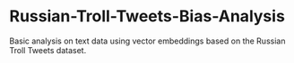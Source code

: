 # Russian-Troll-Tweets-Bias-Analysis
Basic analysis on text data using vector embeddings based on the Russian Troll Tweets dataset.
